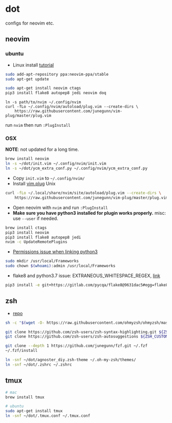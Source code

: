 # dot
configs for neovim etc.

## neovim

### ubuntu

* Linux install [tutorial](https://github.com/neovim/neovim/wiki/Installing-Neovim#ubuntu)
```sh
sudo add-apt-repository ppa:neovim-ppa/stable 
sudo apt-get update 

sudo apt-get install neovim ctags
pip3 install flake8 autopep8 jedi neovim doq
```

```
ln -s path/to/nvim ~/.config/nvim
curl -fLo ~/.config/nvim/autoload/plug.vim --create-dirs \
    https://raw.githubusercontent.com/junegunn/vim-plug/master/plug.vim
```
run `nvim` then run `:PlugInstall` 


### OSX

**NOTE**: not updated for a long time.

```sh
brew install neovim
ln -s ~/dot/init.vim ~/.config/nvim/init.vim
ln -s ~/dot/ycm_extra_conf.py ~/.config/nvim/ycm_extra_conf.py
```
* Copy `init.vim` to `~/.config/nvim/`
* Install [vim.plug](https://github.com/junegunn/vim-plug)
Unix
```sh
curl -fLo ~/.local/share/nvim/site/autoload/plug.vim --create-dirs \
    https://raw.githubusercontent.com/junegunn/vim-plug/master/plug.vim
```
* Open neovim with `nvim` and run `:PlugInstall`
* **Make sure you have python3 installed for plugin works properly.**
misc: use `--user` if needed.
```sh
brew install ctags
pip3 install neovim
pip3 install flake8 autopep8 jedi
nvim -c UpdateRemotePlugins
```

* [Permissions issue when linking python3](https://github.com/Homebrew/homebrew-core/issues/19286#issuecomment-337569936)
```sh
sudo mkdir /usr/local/Frameworks
sudo chown $(whoami):admin /usr/local/Frameworks
```
* flake8 and python3.7 issue: EXTRANEOUS_WHITESPACE_REGEX, [link](https://github.com/PyCQA/pycodestyle/issues/728#issuecomment-404880422)
```sh
pip3 install -e git+https://gitlab.com/pycqa/flake8@9631dac5#egg=flake8
```


## zsh
* [repo](https://github.com/robbyrussell/oh-my-zsh)
```sh
sh -c "$(wget -O- https://raw.githubusercontent.com/ohmyzsh/ohmyzsh/master/tools/install.sh)"

git clone https://github.com/zsh-users/zsh-syntax-highlighting.git ${ZSH_CUSTOM:-~/.oh-my-zsh/custom}/plugins/zsh-syntax-highlighting
git clone https://github.com/zsh-users/zsh-autosuggestions ${ZSH_CUSTOM:-~/.oh-my-zsh/custom}/plugins/zsh-autosuggestions

git clone --depth 1 https://github.com/junegunn/fzf.git ~/.fzf
~/.fzf/install

ln -snf ~/dot/agnoster_diy.zsh-theme ~/.oh-my-zsh/themes/
ln -snf ~/dot/.zshrc ~/.zshrc
```

## tmux
```sh
# mac
brew install tmux

# ubuntu
sudo apt-get install tmux
ln -snf ~/dot/.tmux.conf ~/.tmux.conf
```

